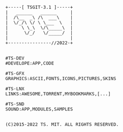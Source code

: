 <PRE>
+-----[ TSGIT-3.1 ]-----+
|   ______   ______     |
|  /\__  _\ /\  ___\    |
|  \/_/\ \/ \ \___  \   |
|     \ \_\  \/\_____\  |
|      \/_/   \/_____/  |
|                       |
+----------------//2022-+


#TS-DEV
#DEVELOPE:APP,CODE

#TS-GFX
GRAPHICS:ASCII,FONTS,ICONS,PICTURES,SKINS

#TS-LNX
LINKS:AWESOME,TORRENT,MYBOOKMARKS,[...]

#TS-SND
SOUND:APP,MODULES,SAMPLES


(C)2015-2022 TS. MIT. ALL RIGHTS RESERVED.
</PRE>
